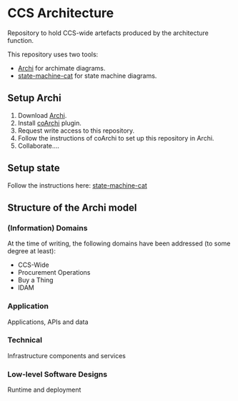 # CCS Architecture

Repository to hold CCS-wide artefacts produced by the architecture function.

This repository uses two tools:

* [Archi](https://www.archimatetool.com/) for archimate diagrams.
* [state-machine-cat](https://github.com/sverweij/state-machine-cat)
  for state machine diagrams.

## Setup Archi

1. Download [Archi](https://www.archimatetool.com/).
2. Install [coArchi](https://www.archimatetool.com/plugins/) plugin.
3. Request write access to this repository.
4. Follow the instructions of coArchi to set up this repository in Archi.
5. Collaborate....

## Setup state

Follow the instructions here: [state-machine-cat](https://github.com/sverweij/state-machine-cat)

## Structure of the Archi model

### (Information) Domains

At the time of writing, the following domains have been addressed (to some degree at least):

  - CCS-Wide
  - Procurement Operations
  - Buy a Thing
  - IDAM

### Application
Applications, APIs and data

### Technical
Infrastructure components and services

### Low-level Software Designs
Runtime and deployment
